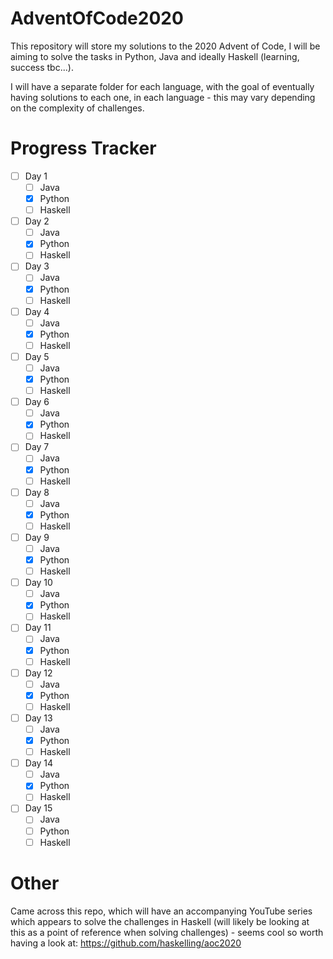 # AdventOfCode2020

This repository will store my solutions to the 2020 Advent of Code, I will be aiming to solve the tasks in Python, Java and ideally Haskell (learning, success tbc...).

I will have a separate folder for each language, with the goal of eventually having solutions to each one, in each language - this may vary depending on the complexity of challenges.

# Progress Tracker
- [ ] Day 1
  - [ ] Java
  - [x] Python
  - [ ] Haskell
- [ ] Day 2
  -  [ ] Java
  -  [x] Python
  -  [ ] Haskell
- [ ] Day 3
  - [ ] Java
  - [x] Python
  - [ ] Haskell
- [ ] Day 4
  - [ ] Java
  - [x] Python
  - [ ] Haskell
- [ ] Day 5
  - [ ] Java
  - [x] Python
  - [ ] Haskell
- [ ] Day 6
  - [ ] Java
  - [x] Python
  - [ ] Haskell
- [ ] Day 7 
  - [ ] Java
  - [x] Python
  - [ ] Haskell
- [ ] Day 8
  - [ ] Java
  - [x] Python
  - [ ] Haskell
- [ ] Day 9
  - [ ] Java
  - [x] Python
  - [ ] Haskell
- [ ] Day 10
  - [ ] Java
  - [x] Python
  - [ ] Haskell
- [ ] Day 11
  - [ ] Java
  - [x] Python
  - [ ] Haskell
- [ ] Day 12
  - [ ] Java
  - [x] Python
  - [ ] Haskell
- [ ] Day 13
  - [ ] Java
  - [x] Python
  - [ ] Haskell
- [ ] Day 14
  - [ ] Java
  - [x] Python
  - [ ] Haskell
- [ ] Day 15
  - [ ] Java
  - [ ] Python
  - [ ] Haskell

# Other
Came across this repo, which will have an accompanying YouTube series which appears to solve the challenges in Haskell (will likely be looking at this as a point of reference when solving challenges) - seems cool so worth having a look at: https://github.com/haskelling/aoc2020
